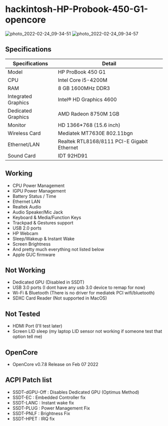 # hackintosh-HP-Probook-450-G1-opencore
![photo_2022-02-24_09-34-51](https://user-images.githubusercontent.com/53270843/155498903-72b48a62-86cd-42e3-a8c9-df36cf3c8307.jpg)
![photo_2022-02-24_09-34-57](https://user-images.githubusercontent.com/53270843/155498911-169c0497-4669-4a2c-b255-985a17813085.jpg)


## Specifications


| Specifications      | Detail                                      |
| --------------------|-------------------------------------------- |
| Model               | HP ProBook 450 G1                           |
| CPU                 | Intel Core i5-4200M                         |
| RAM                 | 8 GB 1600MHz DDR3                           |
| Integrated Graphics | Intel® HD Graphics 4600                     |
| Dedicated Graphics  | AMD Radeon 8750M 1GB                        |
| Monitor             | HD 1366*768 (15.6 inch)                     |
| Wireless Card       | Mediatek MT7630E 802.11bgn                  |
| Ethernet/LAN        | Realtek RTL8168/8111 PCI-E Gigabit Ethernet |
| Sound Card          | IDT 92HD91                                  |

## Working
- CPU Power Management
- IGPU Power Management
- Battery Status / Time
- Ethernet LAN
- Realtek Audio
- Audio Speaker/Mic Jack
- Keyboard & Media/Function Keys
- Trackpad & Gestures support
- USB 2.0 ports
- HP Webcam
- Sleep/Wakeup & Instant Wake
- Screen Brightness
- And pretty much everything not listed below
- Apple GUC firmware

## Not Working
- Dedicated GPU (Disabled in SSDT)
- USB 3.0 ports (I dont have any usb 3.0 device to remap for now)
- Wi-Fi & Bluetooth (There is no driver for mediatek PCI wifi/bluetooth)
- SDXC Card Reader (Not supported in MacOS)

## Not Tested
- HDMI Port (I'll test later)
- Screen LID sleep (my laptop LID sensor not working if someone test that option tell me)

## OpenCore
- OpenCore v0.7.8 Release on Feb 07 2022

## ACPI Patch list
- SSDT-dGPU-Off : Disables Dedicated GPU (Optimus Method)
- SSDT-EC : Embedded Controller fix
- SSDT-LANC : Instant wake fix
- SSDT-PLUG : Power Management Fix
- SSDT-PNLF : Brightness Fix
- SSDT-HPET : IRQ fix
